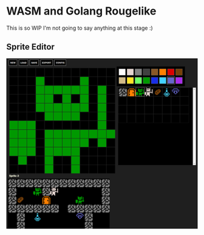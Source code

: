 # WASM and Golang Rougelike

This is so WIP I'm not going to say anything at this stage :)

## Sprite Editor

![alt text](etc/image.png)
